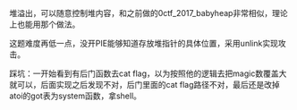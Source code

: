 堆溢出，可以随意控制堆内容，和之前做的0ctf_2017_babyheap非常相似，理论上也能用那个做法。

这题难度再低一点，没开PIE能够知道存放堆指针的具体位置，采用unlink实现攻击。

踩坑：一开始看到有后门函数去cat flag，以为按照他的逻辑去把magic数覆盖大就可以，后面实现之后发现不对，后门里面的cat flag路径不对，最后还是改掉atoi的got表为system函数，拿shell。
